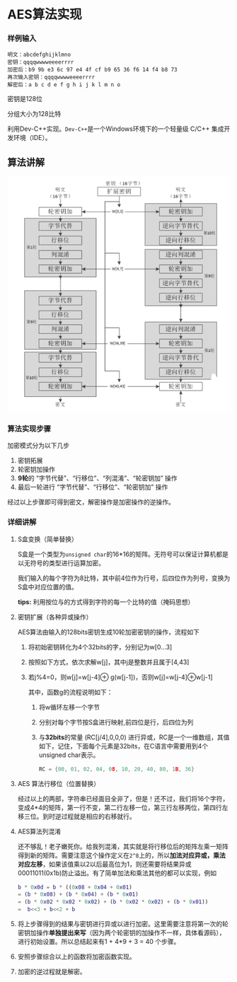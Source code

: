 # AES算法实现
### 样例输入

```
明文：abcdefghijklmno
密钥：qqqqwwwweeeerrrr
加密后：b9 9b e3 6c 97 e4 4f cf b9 65 36 f6 14 f4 b8 73
再次输入密钥：qqqqwwwweeeerrrr
解密后：a b c d e f g h i j k l m n o
```
密钥是128位

分组大小为128比特

利用Dev-C++实现。`Dev-C++`是一个Windows环境下的一个轻量级 C/C++ 集成开发环境（IDE）。

## 算法讲解

![AES](/aes.png)

### 算法实现步骤

加密模式分为以下几步

1. 密钥拓展
2. 轮密钥加操作
3. **9轮**的  “字节代替”、“行移位”、“列混淆”、“轮密钥加” 操作
4. 最后一轮进行 “字节代替”、“行移位”、“轮密钥加” 操作

经过以上步骤即可得到密文，解密操作是加密操作的逆操作。

### 详细讲解

1. S盒变换（简单替换）

   S盒是一个类型为`unsigned char`的16*16的矩阵。无符号可以保证计算机都是以无符号的类型进行运算加密。

   我们输入的每个字符为8比特，其中前4位作为行号，后四位作为列号，变换为S盒中对应位置的值。

   **tips:** 利用按位与的方式得到字符的每一个比特的值（掩码思想）

2. 密钥扩展（各种异或操作）

   AES算法由输入的128bits密钥生成10轮加密密钥的操作，流程如下

   1. 将初始密钥转化为4个32bits的字，分别记为w[0...3]

   2. 按照如下方式，依次求解w[j]，其中j是整数并且属于[4,43]

   3. 若j%4=0，则w[j]=w[j-4]⊕ g(w[j-1])，否则w[j]=w[j-4]⊕w[j-1]

      其中，函数g的流程说明如下：

      1. 将w循环左移一个字节

      2. 分别对每个字节按S盒进行映射,前四位是行，后四位为列

      3. 与**32bits**的常量 (RC[j/4],0,0,0) 进行异或，RC是一个一维数组，其值如下，记住，下面每个元素是32bits，在C语言中需要用到4个unsigned char表示。

         ``` c
         RC = {00, 01, 02, 04, 08, 10, 20, 40, 80, 1B, 36}
         ```

3. AES 算法行移位（位置替换）

   经过以上的两部，字符串已经面目全非了，但是！还不过，我们将16个字符，变成4*4的矩阵，第一行不变，第二行左移一位，第三行左移两位，第四行左移三位。到时逆过程就是相应的右移就行。                             

4. AES算法列混淆

   还不够乱！老子嫩死你。给我列混淆，其实就是将行移位后的矩阵左乘一矩阵得到新的矩阵。需要注意这个操作定义在`2^8`上的，所以**加法对应异或，乘法对应左移**，如果该值乘以2以后最高位为1，则还需要将结果异或00011011(0x1b)防止溢出。有了简单加法和乘法其他的都可以实现，例如

   ``` matlab
   b * 0x0d = b * ((0x08 + 0x04 + 0x01) 
   = (b * 0x08) + (b * 0x04) + (b * 0x01) 
   = (b * 0x02 * 0x02 * 0x02) + (b * 0x02 * 0x02) + (b * 0x01))
   =  b<<3 + b<<2 + b
   ```

5. 将上步骤得到的结果与密钥进行异或以进行加密。这里需要注意将第一次的轮密钥加操作**单独提出来写**（因为两个轮密钥的加操作不一样，具体看源码），进行初始设置。所以总结起来有1 + 4*9 + 3  = 40 个步骤。

6. 安照步骤综合以上的函数将加密函数实现。

7. 加密的逆过程就是解密。



